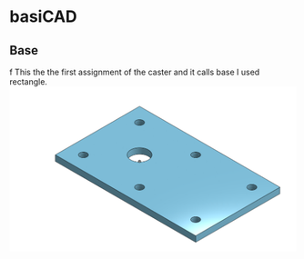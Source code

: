 # basiCAD

## Base
f This the the first assignment of the caster and it calls base I used rectangle.
![Tux, the Linux mascot](https://github.com/EnayatullahFaqirzada05/basiCAD/blob/master/images/base.PNG?raw=true)
